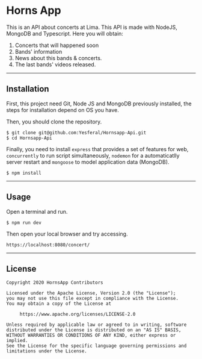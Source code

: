 # Horns App

This is an API about concerts at Lima. This API is made with NodeJS, MongoDB  and Typescript. Here you will obtain:

1. Concerts that will happened soon
2. Bands' information
3. News about this bands & concerts.
4. The last bands' videos released.

---

## Installation
First, this project need Git, Node JS and MongoDB previously installed, the steps for installation depend on OS you have.

Then, you should clone the repository.
```
$ git clone git@github.com:Yesferal/Hornsapp-Api.git
$ cd Hornsapp-Api
```
Finally, you need to install `express` that provides a set of features for web, `concurrently` to run script simultaneously, `nodemon` for a automaticatlly server restart and `mongoose` to model application data (MongoDB).
```
$ npm install
``` 

---
## Usage
Open a terminal and run.
```
$ npm run dev
```
Then open your local browser and try accessing.
```
https://localhost:8080/concert/
```

---
## License
```
Copyright 2020 HornsApp Contributors

Licensed under the Apache License, Version 2.0 (the "License");
you may not use this file except in compliance with the License.
You may obtain a copy of the License at

     https://www.apache.org/licenses/LICENSE-2.0

Unless required by applicable law or agreed to in writing, software
distributed under the License is distributed on an "AS IS" BASIS,
WITHOUT WARRANTIES OR CONDITIONS OF ANY KIND, either express or implied.
See the License for the specific language governing permissions and
limitations under the License.
```